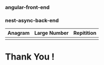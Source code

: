 ### angular-front-end
### nest-async-back-end

| Anagram                   | Large Number               | Repitition                   |
| ------------------------- | -------------------------- | ---------------------------- |
| [](../anagram.png) | [](../largenum.png) | [](../repitition.png) |


<h1>Thank You ! <h1>

